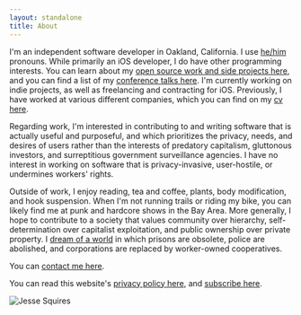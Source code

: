 ```yaml
---
layout: standalone
title: About
---
```


I'm an independent software developer in Oakland, California. I use [he/him](https://pronoun.is/he) pronouns. While primarily an iOS developer, I do have other programming interests. You can learn about my [open source work and side projects here](/projects), and you can find a list of my [conference talks here](/speaking). I'm currently working on indie projects, as well as freelancing and contracting for iOS. Previously, I have worked at various different companies, which you can find on my [cv here](/linkedout). 

Regarding work, I'm interested in contributing to and writing software that is actually useful and purposeful, and which prioritizes the privacy, needs, and desires of users rather than the interests of predatory capitalism, gluttonous investors, and surreptitious government surveillance agencies. I have no interest in working on software that is privacy-invasive, user-hostile, or undermines workers' rights.

Outside of work, I enjoy reading, tea and coffee, plants, body modification, and hook suspension. When I'm not running trails or riding my bike, you can likely find me at punk and hardcore shows in the Bay Area. More generally, I hope to contribute to a society that values community over hierarchy, self-determination over capitalist exploitation, and public ownership over private property. I [dream of a world](https://crimethinc.com/tce) in which prisons are obsolete, police are abolished, and corporations are replaced by worker-owned cooperatives.

You can [contact me here](/contact).

You can read this website's [privacy policy here](/privacy), and [subscribe here](/subscribe).

<div class="row mt-4 mb-4">
    <div class="col"></div>
    <div class="col-12 col-sm-8 col-md-6 col-lg-6">
        <img class="img-thumbnail img-fluid center" src="{{ site.author.avatar }}" title="Jesse Squires" alt="Jesse Squires"/>
    </div>
    <div class="col"></div>
</div>

